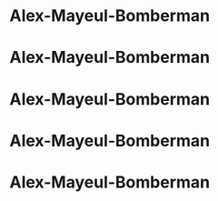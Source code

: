 # Alex-Mayeul-Bomberman
# Alex-Mayeul-Bomberman
# Alex-Mayeul-Bomberman
# Alex-Mayeul-Bomberman
# Alex-Mayeul-Bomberman
